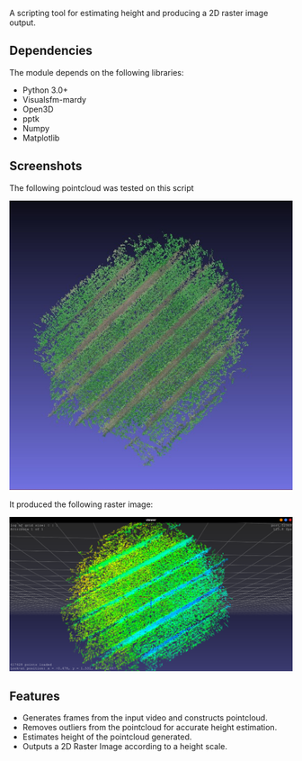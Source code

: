 A scripting tool for estimating height and producing a 2D raster image output.

## Dependencies
The module depends on the following libraries:
+ Python 3.0+
+ Visualsfm-mardy
+ Open3D
+ pptk
+ Numpy
+ Matplotlib

## Screenshots
The following pointcloud was tested on this script

![Pointcloud](./pointcloud.jpeg)

It produced the following raster image:

![Raster Image](./rasterRGB.png)

## Features
+ Generates frames from the input video and constructs pointcloud.
+ Removes outliers from the pointcloud for accurate height estimation.
+ Estimates height of the pointcloud generated.
+ Outputs a 2D Raster Image according to a height scale.
